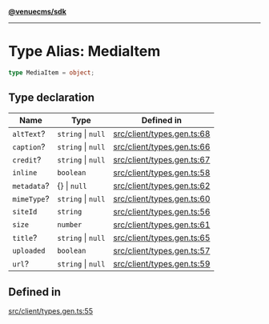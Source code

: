 [**@venuecms/sdk**](../Index.md)

***

# Type Alias: MediaItem

```ts
type MediaItem = object;
```

## Type declaration

| Name | Type | Defined in |
| ------ | ------ | ------ |
| `altText`? | `string` \| `null` | [src/client/types.gen.ts:68](https://github.com/venuecms/sdk/blob/f00451b8a27a69349a724b38e003e82c432884fc/src/client/types.gen.ts#L68) |
| `caption`? | `string` \| `null` | [src/client/types.gen.ts:66](https://github.com/venuecms/sdk/blob/f00451b8a27a69349a724b38e003e82c432884fc/src/client/types.gen.ts#L66) |
| `credit`? | `string` \| `null` | [src/client/types.gen.ts:67](https://github.com/venuecms/sdk/blob/f00451b8a27a69349a724b38e003e82c432884fc/src/client/types.gen.ts#L67) |
| `inline` | `boolean` | [src/client/types.gen.ts:58](https://github.com/venuecms/sdk/blob/f00451b8a27a69349a724b38e003e82c432884fc/src/client/types.gen.ts#L58) |
| `metadata`? | \{\} \| `null` | [src/client/types.gen.ts:62](https://github.com/venuecms/sdk/blob/f00451b8a27a69349a724b38e003e82c432884fc/src/client/types.gen.ts#L62) |
| `mimeType`? | `string` \| `null` | [src/client/types.gen.ts:60](https://github.com/venuecms/sdk/blob/f00451b8a27a69349a724b38e003e82c432884fc/src/client/types.gen.ts#L60) |
| `siteId` | `string` | [src/client/types.gen.ts:56](https://github.com/venuecms/sdk/blob/f00451b8a27a69349a724b38e003e82c432884fc/src/client/types.gen.ts#L56) |
| `size` | `number` | [src/client/types.gen.ts:61](https://github.com/venuecms/sdk/blob/f00451b8a27a69349a724b38e003e82c432884fc/src/client/types.gen.ts#L61) |
| `title`? | `string` \| `null` | [src/client/types.gen.ts:65](https://github.com/venuecms/sdk/blob/f00451b8a27a69349a724b38e003e82c432884fc/src/client/types.gen.ts#L65) |
| `uploaded` | `boolean` | [src/client/types.gen.ts:57](https://github.com/venuecms/sdk/blob/f00451b8a27a69349a724b38e003e82c432884fc/src/client/types.gen.ts#L57) |
| `url`? | `string` \| `null` | [src/client/types.gen.ts:59](https://github.com/venuecms/sdk/blob/f00451b8a27a69349a724b38e003e82c432884fc/src/client/types.gen.ts#L59) |

## Defined in

[src/client/types.gen.ts:55](https://github.com/venuecms/sdk/blob/f00451b8a27a69349a724b38e003e82c432884fc/src/client/types.gen.ts#L55)
